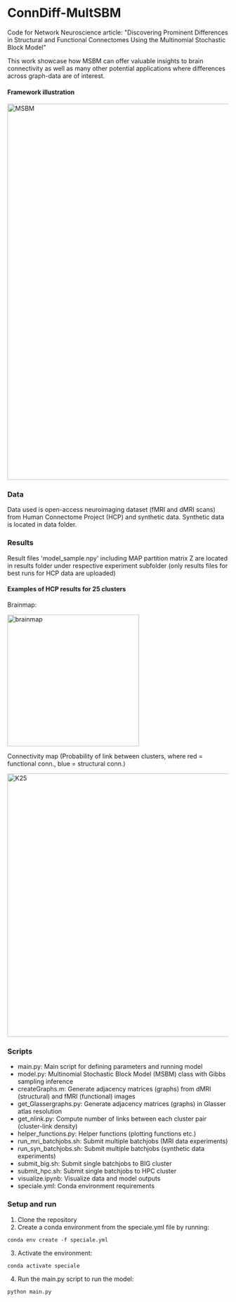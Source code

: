 # ConnDiff-MultSBM
Code for Network Neuroscience article: "Discovering Prominent Differences in Structural and Functional Connectomes Using the Multinomial Stochastic Block Model"

This work showcase how MSBM can offer valuable insights to brain connectivity as well as many other potential applications where differences across graph-data are of interest.

#### Framework illustration

<img width="857" alt="MSBM" src="https://github.com/Ninaiskov/ConnDiff-MSBM/assets/67420369/1469f079-f942-4eed-acb3-ed2b733903c6">


### Data
Data used is open-access neuroimaging dataset (fMRI and dMRI scans) from Human Connectome Project (HCP) and synthetic data. Synthetic data is located in data folder.

### Results
Result files 'model_sample.npy' including MAP partition matrix Z are located in results folder under respective experiment subfolder (only results files for best runs for HCP data are uploaded)

#### Examples of HCP results for 25 clusters

Brainmap:

<img width="300" alt="brainmap" src="https://github.com/Ninaiskov/ConnDiff-MSBM/assets/67420369/567cb112-d386-4178-950f-91693cca2f94">



Connectivity map (Probability of link between clusters, where red = functional conn., blue = structural conn.)

<img width="600" alt="K25" src="https://github.com/Ninaiskov/ConnDiff-MSBM/assets/67420369/d6995391-8f3a-4541-9992-63aee014b3e8">






### Scripts
- main.py: Main script for defining parameters and running model
- model.py: Multinomial Stochastic Block Model (MSBM) class with Gibbs sampling inference
- createGraphs.m: Generate adjacency matrices (graphs) from dMRI (structural) and fMRI (functional) images
- get_Glassergraphs.py: Generate adjacency matrices (graphs) in Glasser atlas resolution
- get_nlink.py: Compute number of links between each cluster pair (cluster-link density)
- helper_functions.py: Helper functions (plotting functions etc.)
- run_mri_batchjobs.sh: Submit multiple batchjobs (MRI data experiments)
- run_syn_batchjobs.sh: Submit multiple batchjobs (synthetic data experiments)
- submit_big.sh: Submit single batchjobs to BIG cluster
- submit_hpc.sh: Submit single batchjobs to HPC cluster
- visualize.ipynb: Visualize data and model outputs
- speciale.yml: Conda environment requirements


### Setup and run

1. Clone the repository
2. Create a conda environment from the speciale.yml file by running:
``` 
conda env create -f speciale.yml
```
3. Activate the environment:
```
conda activate speciale
```
4. Run the main.py script to run the model:
```
python main.py
```
